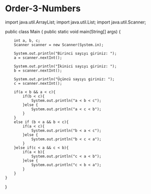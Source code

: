 # Order-3-Numbers

import java.util.ArrayList;
import java.util.List;
import java.util.Scanner;

public class Main {
    public static void main(String[] args) {

        int a, b, c;
        Scanner scanner = new Scanner(System.in);

        System.out.println("Birinci sayıyı giriniz: ");
        a = scanner.nextInt();

        System.out.println("İkinici sayıyı giriniz: ");
        b = scanner.nextInt();

        System.out.println("Üçüncü sayıyı giriniz: ");
        c = scanner.nextInt();

        if(a < b && a < c){
            if(b < c){
                System.out.println("a < b < c");
            }else {
                System.out.println("a < c < b");
            }
        }
        else if (b < a && b < c){
            if(a < c){
                System.out.println("b < a < c");
            }else {
                System.out.println("b < c < a");
            }
        }else if(c < a && c < b){
            if(a < b){
                System.out.println("c < a < b");
            }else {
                System.out.println("c < b < a");
            }
        }
    }
}
